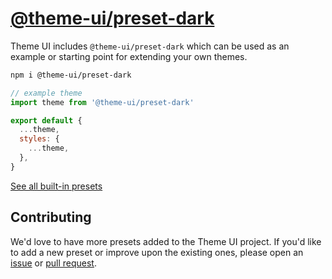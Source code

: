# [@theme-ui/preset-dark](https://theme-ui.com/presets/dark)

Theme UI includes `@theme-ui/preset-dark` which can be used as an example or
starting point for extending your own themes.

```sh
npm i @theme-ui/preset-dark
```

```jsx
// example theme
import theme from '@theme-ui/preset-dark'

export default {
  ...theme,
  styles: {
    ...theme,
  },
}
```

[See all built-in presets][demo]

## Contributing

We'd love to have more presets added to the Theme UI project.
If you'd like to add a new preset or improve upon the existing ones, please open an [issue][] or [pull request][].

[issue]: https://github.com/system-ui/theme-ui/issues
[pull request]: https://github.com/system-ui/theme-ui/pulls

[demo]: https://theme-ui.com/demo
